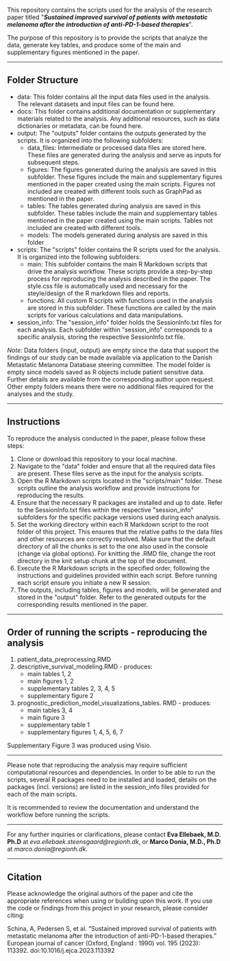 This repository contains the scripts used for the analysis of the research paper titled "___Sustained improved survival of patients with metastatic melanoma after the introduction of anti-PD-1-based therapies___". 

The purpose of this repository is to provide the scripts that analyze the data, generate key tables, and produce some of the main and supplementary figures mentioned in the paper.

- - - -

## **Folder Structure** ##

* data: This folder contains all the input data files used in the analysis. The relevant datasets and input files can be found here.
* docs: This folder contains additional documentation or supplementary materials related to the analysis. Any additional resources, such as data dictionaries or metadata, can be found here.
* output: The "outputs" folder contains the outputs generated by the scripts. It is organized into the following subfolders:
	* data_files: Intermediate or processed data files are stored here. These files are generated during the analysis and serve as inputs for subsequent steps.
	* figures: The figures generated during the analysis are saved in this subfolder. These figures include the main and supplementary figures mentioned in the paper created using the main scripts. Figures not included are created with different tools such as GraphPad as mentioned in the paper.
	* tables: The tables generated during analysis are saved in this subfolder. These tables include the main and supplementary tables mentioned in the paper created using the main scripts. Tables not included are created with different tools.
	* models: The models generated during analysis are saved in this folder
* scripts: The "scripts" folder contains the R scripts used for the analysis. It is organized into the following subfolders:
	* main: This subfolder contains the main R Markdown scripts that drive the analysis workflow. These scripts provide a step-by-step process for reproducing the analysis described in the paper. The style.css file is automatically used and necessary for the steyle/design of the R markdown files and reports.
	* functions: All custom R scripts with functions used in the analysis are stored in this subfolder. These functions are called by the main scripts for various calculations and data manipulations.
* session_info: The "session_info" folder holds the SessionInfo.txt files for each analysis. Each subfolder within "session_info" corresponds to a specific analysis, storing the respective SessionInfo.txt file.

*Note*: Data folders (input, output) are empty since the data that support the findings of our study can be made available via application to the Danish Metastatic Melanoma Database steering committee. The model folder is empty since models saved as R objects include patient sensitive data. Further details are available from the corresponding author upon request. Other empty folders means there were no additional files required for the analyses and the study.

- - - -

## **Instructions** ##

To reproduce the analysis conducted in the paper, please follow these steps:
1.	Clone or download this repository to your local machine.
2.	Navigate to the "data" folder and ensure that all the required data files are present. These files serve as the input for the analysis scripts.
3.	Open the R Markdown scripts located in the "scripts/main" folder. These scripts outline the analysis workflow and provide instructions for reproducing the results.
4.	Ensure that the necessary R packages are installed and up to date. Refer to the SessionInfo.txt files within the respective "session_info" subfolders for the specific package versions used during each analysis.
5.	Set the working directory within each R Markdown script to the root folder of this project. This ensures that the relative paths to the data files and other resources are correctly resolved. Make sure that the default directory of all the chunks is set to the one also used in the console (change via global options). For knitting the .RMD file, change the root directory in the knit setup chunk at the top of the document.
6.	Execute the R Markdown scripts in the specified order, following the instructions and guidelines provided within each script. Before running each script ensure you initiate a new R session.
7.	The outputs, including tables, figures and models, will be generated and stored in the "output" folder. Refer to the generated outputs for the corresponding results mentioned in the paper.

- - - -

## **Order of running the scripts - reproducing the analysis** ##

1. patient_data_preprocessing.RMD 
2. descriptive_survival_modeling.RMD - produces:
	* main tables 1, 2
	* main figures 1, 2
	* supplementary tables 2, 3, 4, 5
	* supplementary figure 2
3. prognostic_prediction_model_visualizations_tables. RMD - produces:
	* main tables 3, 4
	* main figure 3
	* supplementary table 1
	* supplementary figures 1, 4, 5, 6, 7
	
Supplementary Figure 3 was produced using Visio.

- - - -

Please note that reproducing the analysis may require sufficient computational resources and dependencies. In order to be able to run the scripts, several R packages need to be installed and loaded, details on the packages (incl. versions) are listed in the session_info files provided for each of the main scripts.

It is recommended to review the documentation and understand the workflow before running the scripts.

- - - -
For any further inquiries or clarifications, please contact **Eva Ellebaek, M.D. Ph.D** at _eva.ellebaek.steensgaard@regionh.dk_, or **Marco Donia, M.D., Ph.D** at _marco.donia@regionh.dk_.
- - - -

## **Citation**  ##

Please acknowledge the original authors of the paper and cite the appropriate references when using or building upon this work.
If you use the code or findings from this project in your research, please consider citing:

Schina, A, Pedersen S, et al. “Sustained improved survival of patients with metastatic melanoma after the introduction of anti-PD-1-based therapies.” European journal of cancer (Oxford, England : 1990) vol. 195 (2023): 113392. doi:10.1016/j.ejca.2023.113392